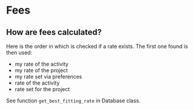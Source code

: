 # Fees

## How are fees calculated?

Here is the order in which is checked if a rate exists. The first one found is then used:

* my rate of the activity
* my rate of the project
* my rate set via preferences
* rate of the activity
* rate set for the project


See function ```get_best_fitting_rate``` in Database class.
